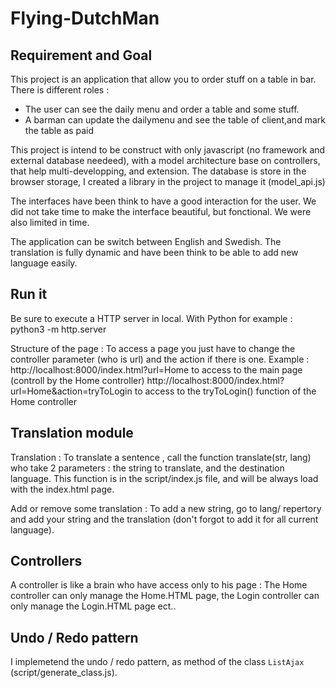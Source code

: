 # Flying-DutchMan

## Requirement and Goal
This project is an application that allow you to order stuff on a table in bar.
There is different roles :
- The user can see the daily menu and order a table and some stuff. 
- A barman can update the dailymenu and see the table of client,and mark the table as paid

This project is intend to be construct with only javascript (no framework and external database needeed), with a model architecture base on controllers, that help multi-developping, and extension.
The database is store in the browser storage, I created a library in the project to manage it (model_api.js)

The interfaces have been think to have a good interaction for the user. We did not take time to make the interface beautiful, but fonctional. We were also limited in time.

The application can be switch between English and Swedish. The translation is fully dynamic and have been think to be able to add new language easily.

## Run it
Be sure to execute a HTTP server in local. With Python for example : python3 -m http.server

Structure of the page : To access a page you just have to change the controller parameter (who is url) and the action if there is one. 
Example : http://localhost:8000/index.html?url=Home to access to the main page (controll by the Home controller)
          http://localhost:8000/index.html?url=Home&action=tryToLogin to access to the tryToLogin() function of the Home controller
          

## Translation module
Translation : To translate a sentence , call the function translate(str, lang) who take 2 parameters : the string to translate, and the destination language. This function is in the script/index.js file, and will be always load with the index.html page.

Add or remove some translation : To add a new string, go to lang/ repertory and add your string and the translation (don't forgot to add it for all current language).

## Controllers 
A controller is like a brain who have access only to his page : The Home controller can only manage the Home.HTML page, the Login controller can only manage the Login.HTML page ect..
         
         
## Undo / Redo pattern

I implemetend the undo / redo pattern, as method of the class `ListAjax` (script/generate_class.js).
